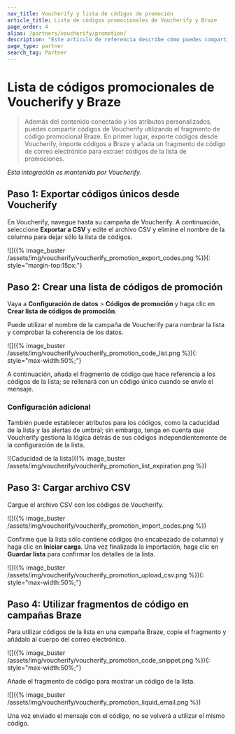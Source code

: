 ```yaml
---
nav_title: Voucherify y lista de códigos de promoción
article_title: Lista de códigos promocionales de Voucherify y Braze
page_order: 4
alias: /partners/voucherify/promotion/
description: "Este artículo de referencia describe cómo puedes compartir códigos de Voucherify utilizando el fragmento de código promocional Braze."
page_type: partner
search_tag: Partner
---
```


# Lista de códigos promocionales de Voucherify y Braze

> Además del contenido conectado y los atributos personalizados, puedes compartir códigos de Voucherify utilizando el fragmento de código promocional Braze. En primer lugar, exporte códigos desde Voucherify, importe códigos a Braze y añada un fragmento de código de correo electrónico para extraer códigos de la lista de promociones. 

_Esta integración es mantenida por Voucherify._

## Paso 1: Exportar códigos únicos desde Voucherify

En Voucherify, navegue hasta su campaña de Voucherify. A continuación, seleccione **Exportar a CSV** y edite el archivo CSV y elimine el nombre de la columna para dejar sólo la lista de códigos.

![]({% image_buster /assets/img/voucherify/voucherify_promotion_export_codes.png %}){: style="margin-top:15px;"}

## Paso 2: Crear una lista de códigos de promoción

Vaya a **Configuración de datos** > **Códigos de promoción** y haga clic en **Crear lista de códigos de promoción**.

Puede utilizar el nombre de la campaña de Voucherify para nombrar la lista y comprobar la coherencia de los datos.

![]({% image_buster /assets/img/voucherify/voucherify_promotion_code_list.png %}){: style="max-width:50%;"}

A continuación, añada el fragmento de código que hace referencia a los códigos de la lista; se rellenará con un código único cuando se envíe el mensaje.

### Configuración adicional

También puede establecer atributos para los códigos, como la caducidad de la lista y las alertas de umbral; sin embargo, tenga en cuenta que Voucherify gestiona la lógica detrás de sus códigos independientemente de la configuración de la lista.

![Caducidad de la lista]({% image_buster /assets/img/voucherify/voucherify_promotion_list_expiration.png %})

## Paso 3: Cargar archivo CSV

Cargue el archivo CSV con los códigos de Voucherify.

![]({% image_buster /assets/img/voucherify/voucherify_promotion_import_codes.png %})

Confirme que la lista sólo contiene códigos (no encabezado de columna) y haga clic en **Iniciar carga**. Una vez finalizada la importación, haga clic en **Guardar lista** para confirmar los detalles de la lista.

![]({% image_buster /assets/img/voucherify/voucherify_promotion_upload_csv.png %}){: style="max-width:50%;"}

## Paso 4: Utilizar fragmentos de código en campañas Braze

Para utilizar códigos de la lista en una campaña Braze, copie el fragmento y añádalo al cuerpo del correo electrónico.

![]({% image_buster /assets/img/voucherify/voucherify_promotion_code_snippet.png %}){: style="max-width:50%;"}

Añade el fragmento de código para mostrar un código de la lista.

![]({% image_buster /assets/img/voucherify/voucherify_promotion_liquid_email.png %})

Una vez enviado el mensaje con el código, no se volverá a utilizar el mismo código.

